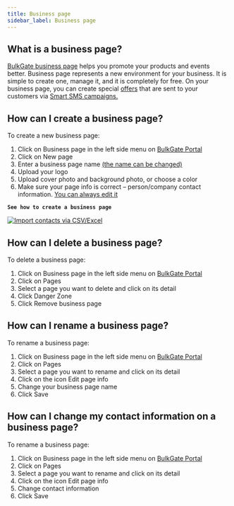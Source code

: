 ```yaml
---
title: Business page 
sidebar_label: Business page 
---
```


## What is a business page?
[BulkGate business page](https://www.bulkgate.com/en/solutions/smart-sms#business-page) helps you promote your products and events better. Business page represents a new environment for your business. It is simple to create one, manage it, and it is completely for free. 
On your business page, you can create special [offers](offers.md#how-can-i-create-an-offer) that are sent to your customers via [Smart SMS campaigns.](creating-smart-sms-campaign.md#how-do-i-create-smart-sms-campaign) 

## How can I create a business page?
To create a new business page:
1.	Click on Business page in the left side menu on [BulkGate Portal](https://portal.bulkgate.com/)
2.	Click on New page
3.	Enter a business page name [(the name can be changed)](#how-can-i-rename-a-business-page)
4.	Upload your logo
5.	Upload cover photo and background photo, or choose a color
6.	Make sure your page info is correct – person/company contact information. [You can always edit it](#how-can-i-rename-a-business-page)

**`See how to create a business page`**

[![Import contacts via CSV/Excel](https://img.youtube.com/vi/iDDceQaT-iQ/hqdefault.jpg)](https://www.youtube.com/edit?o=U&video_id=iDDceQaT-iQ)

## How can I delete a business page?
To delete a business page:
1.	Click on Business page in the left side menu on [BulkGate Portal](https://portal.bulkgate.com/)
2.	Click on Pages
3.	Select a page you want to delete and click on its detail
4.	Click Danger Zone
5.	Click Remove business page

## How can I rename a business page?
To rename a business page:
1.	Click on Business page in the left side menu on [BulkGate Portal](https://portal.bulkgate.com/)
2.	Click on Pages
3.	Select a page you want to rename and click on its detail
4.	Click on the icon Edit page info
5.	Change your business page name
6.	Click Save

## How can I change my contact information on a business page?
To rename a business page:
1.	Click on Business page in the left side menu on [BulkGate Portal](https://portal.bulkgate.com/)
2.	Click on Pages
3.	Select a page you want to rename and click on its detail
4.	Click on the icon Edit page info
5.	Change contact information
6.	Click Save


